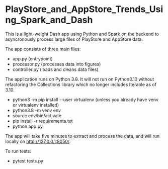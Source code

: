 # PlayStore_and_AppStore_Trends_Using_Spark_and_Dash

This is a light-weight Dash app using Python and Spark on the backend to asyncronously process large files of PlayStore and AppStore data.  

The app consists of three main files:
- app.py (entrypoint)
- processor.py (processes data into figures)
- controller.py (loads and cleans data files)

The application runs on Python 3.8.  It will not run on Python3.10 without refactoring the Collections library which no longer includes Iterable as of 3.10.

- python3 -m pip install --user virtualenv (unless you already have venv or virtualenv installed)
- python3.8 -m venv env 
- source env/bin/activate
- pip install -r requirements.txt
- python app.py

The app will take five minutes to extract and process the data, and will run locally on http://127.0.0.1:8050/.

To run tests:

- pytest tests.py


